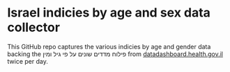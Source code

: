 # Israel indicies by age and sex data collector

This GitHub repo captures the various indicies by age and gender data backing the פילוח מדדים שונים על פי גיל ומין from [datadashboard.health.gov.il](https://datadashboard.health.gov.il/COVID-19/general) twice per day.

